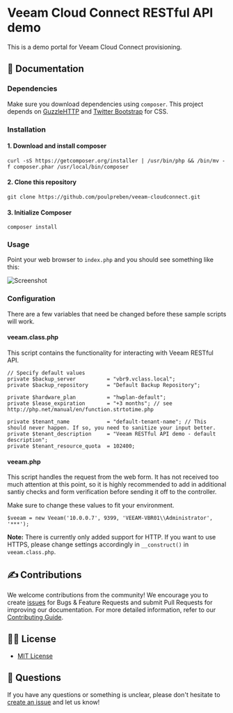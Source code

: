 # Veeam Cloud Connect RESTful API demo

This is a demo portal for Veeam Cloud Connect provisioning.

## 📗 Documentation

### Dependencies

Make sure you download dependencies using `composer`. This project depends on [GuzzleHTTP](https://github.com/guzzle/guzzle) and [Twitter Bootstrap](http://getbootstrap.com/) for CSS.

### Installation

#### 1. Download and install composer

`curl -sS https://getcomposer.org/installer | /usr/bin/php && /bin/mv -f composer.phar /usr/local/bin/composer`

#### 2. Clone this repository

`git clone https://github.com/poulpreben/veeam-cloudconnect.git`

#### 3. Initialize Composer

`composer install`

### Usage

Point your web browser to `index.php` and you should see something like this:

![Screenshot](http://i.imgur.com/tcZqcwp.png "Screenshot")

### Configuration

There are a few variables that need be changed before these sample scripts will work.

#### veeam.class.php

This script contains the functionality for interacting with Veeam RESTful API.

    // Specify default values
    private $backup_server          = "vbr9.vclass.local";
    private $backup_repository      = "Default Backup Repository";
  
    private $hardware_plan          = "hwplan-default";
    private $lease_expiration       = "+3 months"; // see http://php.net/manual/en/function.strtotime.php
  
    private $tenant_name            = "default-tenant-name"; // This should never happen. If so, you need to sanitize your input better.
    private $tenant_description     = "Veeam RESTful API demo - default description";
    private $tenant_resource_quota  = 102400;

#### veeam.php

This script handles the request from the web form. It has not received too much attention at this point, so it is highly recommended to add in additional santiy checks and form verification before sending it off to the controller.

Make sure to change these values to fit your environment.

    $veeam = new Veeam('10.0.0.7', 9399, 'VEEAM-VBR01\\Administrator', '***');

**Note:** There is currently only added support for HTTP. If you want to use HTTPS, please change settings accordingly in `__construct()` in `veeam.class.php`.

## ✍ Contributions

We welcome contributions from the community! We encourage you to create [issues](https://github.com/VeeamHub/cloudconnect/issues/new/choose) for Bugs & Feature Requests and submit Pull Requests for improving our documentation. For more detailed information, refer to our [Contributing Guide](CONTRIBUTING.md).

## 🤝🏾 License

* [MIT License](LICENSE)

## 🤔 Questions

If you have any questions or something is unclear, please don't hesitate to [create an issue](https://github.com/VeeamHub/cloudconnect/issues/new/choose) and let us know!
